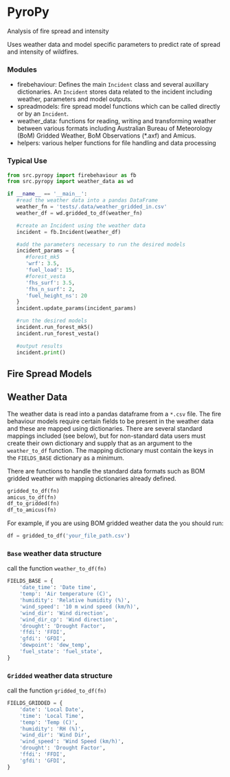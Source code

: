 # PyroPy
Analysis of fire spread and intensity

Uses weather data and model specific parameters to predict rate of spread and intensity of wildfires.

### Modules
 - firebehaviour: Defines the main `Incident` class and several auxillary dictionaries. An `Incident` stores data related to the incident including weather, parameters and model outputs.
 - spreadmodels: fire spread model functions which can be called directly or by an `Incident`.
 - weather_data: functions for reading, writing and transforming weather between various formats including Australian Bureau of Meteorology (BoM) Gridded Weather, BoM Observations (*.axf) and Amicus.
 - helpers: various helper functions for file handling and data processing

### Typical Use
```python
from src.pyropy import firebehaviour as fb
from src.pyropy import weather_data as wd

if __name__ == '__main__':
   #read the weather data into a pandas DataFrame
   weather_fn = 'tests/.data/weather_gridded_in.csv'
   weather_df = wd.gridded_to_df(weather_fn)

   #create an Incident using the weather data
   incident = fb.Incident(weather_df)

   #add the parameters necessary to run the desired models
   incident_params = {
      #forest_mk5
      'wrf': 3.5,
      'fuel_load': 15,
      #forest_vesta
      'fhs_surf': 3.5,
      'fhs_n_surf': 2,
      'fuel_height_ns': 20
   }
   incident.update_params(incident_params)

   #run the desired models
   incident.run_forest_mk5()
   incident.run_forest_vesta()

   #output results
   incident.print()
```


## Fire Spread Models

## Weather Data
The weather data is read into a pandas dataframe from a `*.csv` file.
The fire behaviour models require certain fields to be present in the weather data and these are mapped using dictionaries.
There are several standard mappings included (see below), but for non-standard data users must create their own dictionary and supply that as an argument to the `weather_to_df` function. The mapping dictionary must contain the keys in the `FIELDS_BASE` dictionary as a minimum.

There are functions to handle the standard data formats such as BOM gridded weather with mapping dictionaries already defined.
```python
gridded_to_df(fn)
amicus_to_df(fn)
df_to_gridded(fn)
df_to_amicus(fn)
```

For example, if you are using BOM gridded weather data the you should run:
```python
df = gridded_to_df('your_file_path.csv')
```

### `Base` weather data structure
call the function `weather_to_df(fn)`
```python
FIELDS_BASE = {
    'date_time': 'Date time',
    'temp': 'Air temperature (C)',
    'humidity': 'Relative humidity (%)',
    'wind_speed': '10 m wind speed (km/h)',
    'wind_dir': 'Wind direction',
    'wind_dir_cp': 'Wind direction',
    'drought': 'Drought Factor',
    'ffdi': 'FFDI',
    'gfdi': 'GFDI',
    'dewpoint': 'dew_temp',
    'fuel_state': 'fuel_state',
}
```

### `Gridded` weather data structure
call the function `gridded_to_df(fn)`
```python
FIELDS_GRIDDED = {
    'date': 'Local Date',
    'time': 'Local Time',
    'temp': 'Temp (C)',
    'humidity': 'RH (%)',
    'wind_dir': 'Wind Dir',
    'wind_speed': 'Wind Speed (km/h)',
    'drought': 'Drought Factor',
    'ffdi': 'FFDI',
    'gfdi': 'GFDI',
}
```